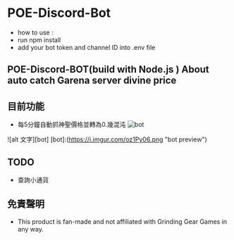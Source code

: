 # POE-Discord-Bot
- how to use : 
- run npm install
- add your bot token and channel ID into .env file

## POE-Discord-BOT(build with Node.js ) About auto catch Garena server divine price

## 目前功能
-   每5分鐘自動抓神聖價格並轉為0.幾混沌
![bot](https://i.imgur.com/oz1Py06.png "1")

![alt 文字][bot]
[bot]:(https://i.imgur.com/oz1Py06.png "bot preview")

## TODO
-   查詢小通貨

## 免責聲明
-   This product is fan-made and not affiliated with Grinding Gear Games in any way.